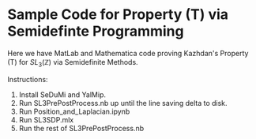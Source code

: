# Sample Code for Property (T) via Semidefinte Programming
Here we have MatLab and Mathematica code proving Kazhdan's Property (T) for $SL_3(\mathbb{Z})$ via Semidefinite Methods.

Instructions:

1. Install SeDuMi and YalMip.
2. Run SL3PrePostProcess.nb up until the line saving delta to disk.
3. Run Position_and_Laplacian.ipynb
4. Run SL3SDP.mlx
5. Run the rest of SL3PrePostProcess.nb
